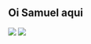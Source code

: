 ## Oi Samuel aqui

<div>
  <img src= "https://github-readme-stats.vercel.app/api?username=samueldesaa&theme=yeblu&show_icons=true" />
  <img src= "https://github-readme-stats.vercel.app/api/top-langs/?username=samueldesaa&theme=yeblu&layout=donut"/>
</div>
